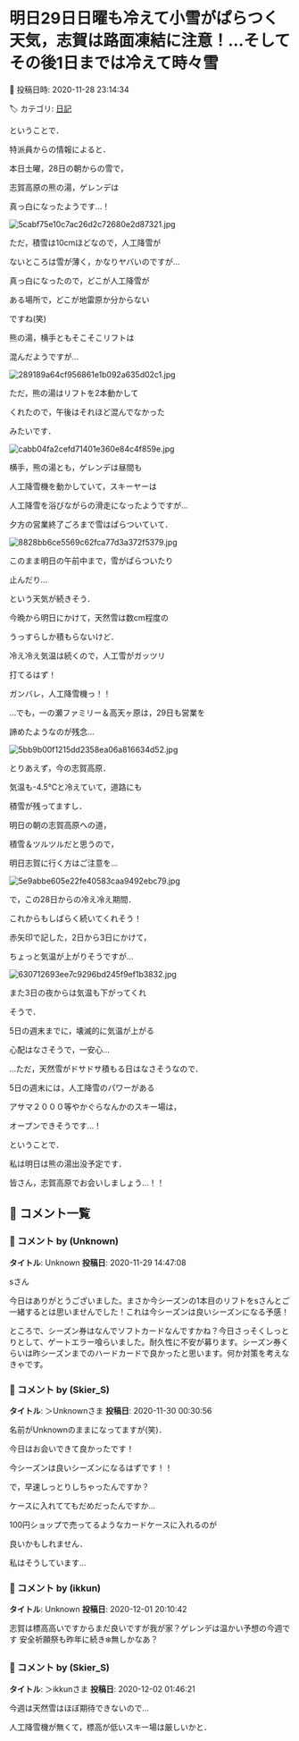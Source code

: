 # 明日29日日曜も冷えて小雪がぱらつく天気，志賀は路面凍結に注意！…そしてその後1日までは冷えて時々雪

📅 投稿日時: 2020-11-28 23:14:34

🏷️ カテゴリ: [日記](cc4b5682fb7b8b144980957a978653fb0.md)

ということで．


特派員からの情報によると．


本日土曜，28日の朝からの雪で，


志賀高原の熊の湯，ゲレンデは


真っ白になったようです…！




![5cabf75e10c7ac26d2c72680e2d87321.jpg](images/5cabf75e10c7ac26d2c72680e2d87321.jpg)




ただ，積雪は10cmほどなので，人工降雪が


ないところは雪が薄く，かなりヤバいのですが…


真っ白になったので，どこが人工降雪が


ある場所で，どこが地雷原か分からない


ですね(笑)





熊の湯，横手ともそこそこリフトは


混んだようですが…




![289189a64cf956861e1b092a635d02c1.jpg](images/289189a64cf956861e1b092a635d02c1.jpg)







ただ，熊の湯はリフトを2本動かして


くれたので，午後はそれほど混んでなかった


みたいです．




![cabb04fa2cefd71401e360e84c4f859e.jpg](images/cabb04fa2cefd71401e360e84c4f859e.jpg)







横手，熊の湯とも，ゲレンデは昼間も


人工降雪機を動かしていて，スキーヤーは


人工降雪を浴びながらの滑走になったようですが…


夕方の営業終了ごろまで雪はぱらついていて．




![8828bb6ce5569c62fca77d3a372f5379.jpg](images/8828bb6ce5569c62fca77d3a372f5379.jpg)







このまま明日の午前中まで，雪がぱらついたり


止んだり…


という天気が続きそう．


今晩から明日にかけて，天然雪は数cm程度の


うっすらしか積もらないけど．


冷え冷え気温は続くので，人工雪がガッツリ


打てるはず！


ガンバレ，人工降雪機っ！！





…でも，一の瀬ファミリー＆高天ヶ原は，29日も営業を


諦めたようなのが残念…




![5bb9b00f1215dd2358ea06a816634d52.jpg](images/5bb9b00f1215dd2358ea06a816634d52.jpg)







とりあえず，今の志賀高原．


気温も-4.5℃と冷えていて，道路にも


積雪が残ってますし．


明日の朝の志賀高原への道，


積雪＆ツルツルだと思うので，


明日志賀に行く方はご注意を…




![5e9abbe605e22fe40583caa9492ebc79.jpg](images/5e9abbe605e22fe40583caa9492ebc79.jpg)







で，この28日からの冷え冷え期間．


これからもしばらく続いてくれそう！


赤矢印で記した，2日から3日にかけて，


ちょっと気温が上がりそうですが…




![630712693ee7c9296bd245f9ef1b3832.jpg](images/630712693ee7c9296bd245f9ef1b3832.jpg)




また3日の夜からは気温も下がってくれ


そうで．


5日の週末までに，壊滅的に気温が上がる


心配はなさそうで，一安心…





…ただ，天然雪がドサドサ積もる日はなさそうなので．


5日の週末には，人工降雪のパワーがある


アサマ２０００等やかぐらなんかのスキー場は，


オープンできそうです…！





ということで．


私は明日は熊の湯出没予定です．


皆さん，志賀高原でお会いしましょう…！！

## 💬 コメント一覧

### 💬 コメント by (Unknown)
**タイトル**: Unknown
**投稿日**: 2020-11-29 14:47:08

sさん



今日はありがとうございました。まさか今シーズンの1本目のリフトをsさんとご一緒するとは思いませんでした！これは今シーズンは良いシーズンになる予感！



ところで、シーズン券はなんでソフトカードなんですかね？今日さっそくしっとりとして、ゲートエラー喰らいました。耐久性に不安が募ります。シーズン券くらいは昨シーズンまでのハードカードで良かったと思います。何か対策を考えなきゃです。

### 💬 コメント by (Skier_S)
**タイトル**: ＞Unknownさま
**投稿日**: 2020-11-30 00:30:56

名前がUnknownのままになってますが(笑)．

今日はお会いできて良かったです！

今シーズンは良いシーズンになるはずです！！

で，早速しっとりしちゃったんですか？

ケースに入れててもだめだったんですか…

100円ショップで売ってるようなカードケースに入れるのが

良いかもしれません．

私はそうしています…

### 💬 コメント by (ikkun)
**タイトル**: Unknown
**投稿日**: 2020-12-01 20:10:42

志賀は標高高いですからまだ良いですが我が家？ゲレンデは温かい予想の今週です 安全祈願祭も昨年に続き❄️無しかなあ？

### 💬 コメント by (Skier_S)
**タイトル**: ＞ikkunさま
**投稿日**: 2020-12-02 01:46:21

今週は天然雪はほぼ期待できないので…

人工降雪機が無くて，標高が低いスキー場は厳しいかと．

